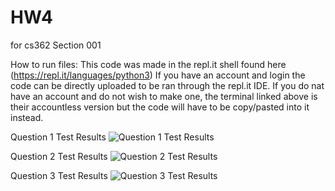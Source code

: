 # HW4
for cs362 Section 001

How to run files:
This code was made in the repl.it shell found here (https://repl.it/languages/python3)
If you have an account and login the code can be directly uploaded to be ran through the repl.it IDE.
If you do nat have an account and do not wish to make one, the terminal linked above is their accountless version but the code will have to be copy/pasted into it instead.

Question 1 Test Results
![Question 1 Test Results](https://github.com/ConnerFosterCS/HW4/blob/main/Results%20Q1.PNG)

Question 2 Test Results
![Question 2 Test Results](https://github.com/ConnerFosterCS/HW4/blob/main/Results%20Q2.PNG)

Question 3 Test Results
![Question 3 Test Results](https://github.com/ConnerFosterCS/HW4/blob/main/Results%20Q3.PNG)
